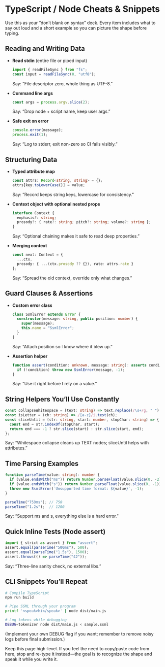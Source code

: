 # TypeScript / Node Cheats & Snippets
Use this as your “don’t blank on syntax” deck. Every item includes what to say out loud and a short example so you can picture the shape before typing.

## Reading and Writing Data
- **Read stdin** (entire file or piped input)
  ```ts
  import { readFileSync } from "fs";
  const input = readFileSync(0, "utf8");
  ```
  Say: “File descriptor zero, whole thing as UTF-8.”

- **Command line args**
  ```ts
  const args = process.argv.slice(2);
  ```
  Say: “Drop node + script name, keep user args.”

- **Safe exit on error**
  ```ts
  console.error(message);
  process.exit(1);
  ```
  Say: “Log to stderr, exit non-zero so CI fails visibly.”

## Structuring Data
- **Typed attribute map**
  ```ts
  const attrs: Record<string, string> = {};
  attrs[key.toLowerCase()] = value;
  ```
  Say: “Record keeps string keys, lowercase for consistency.”

- **Context object with optional nested props**
  ```ts
  interface Context {
    emphasis?: string;
    prosody?: { rate?: string; pitch?: string; volume?: string };
  }
  ```
  Say: “Optional chaining makes it safe to read deep properties.”

- **Merging context**
  ```ts
  const next: Context = {
    ...ctx,
    prosody: { ...(ctx.prosody ?? {}), rate: attrs.rate }
  };
  ```
  Say: “Spread the old context, override only what changes.”

## Guard Clauses & Assertions
- **Custom error class**
  ```ts
  class SsmlError extends Error {
    constructor(message: string, public position: number) {
      super(message);
      this.name = "SsmlError";
    }
  }
  ```
  Say: “Attach position so I know where it blew up.”

- **Assertion helper**
  ```ts
  function assert(condition: unknown, message: string): asserts condition {
    if (!condition) throw new SsmlError(message, -1);
  }
  ```
  Say: “Use it right before I rely on a value.”

## String Helpers You’ll Use Constantly
```ts
const collapseWhitespace = (text: string) => text.replace(/\s+/g, " ").trim();
const isLetter = (ch: string) => /[a-z]/i.test(ch);
const sliceUntil = (str: string, start: number, stopChar: string) => {
  const end = str.indexOf(stopChar, start);
  return end === -1 ? str.slice(start) : str.slice(start, end);
};
```
Say: “Whitespace collapse cleans up TEXT nodes; sliceUntil helps with attributes.”

## Time Parsing Examples
```ts
function parseTime(value: string): number {
  if (value.endsWith("ms")) return Number.parseFloat(value.slice(0, -2));
  if (value.endsWith("s")) return Number.parseFloat(value.slice(0, -1)) * 1000;
  throw new SsmlError(`Unsupported time format: ${value}`, -1);
}

parseTime("750ms"); // 750
parseTime("1.2s");  // 1200
```
Say: “Support ms and s, everything else is a hard error.”

## Quick Inline Tests (Node assert)
```ts
import { strict as assert } from "assert";
assert.equal(parseTime("500ms"), 500);
assert.equal(parseTime("1.5s"), 1500);
assert.throws(() => parseTime("42"));
```
Say: “Three-line sanity check, no external libs.”

## CLI Snippets You’ll Repeat
```bash
# Compile TypeScript
npm run build

# Pipe SSML through your program
printf '<speak>hi</speak>' | node dist/main.js

# Log tokens while debugging
DEBUG=tokenizer node dist/main.js < sample.ssml
```
(Implement your own DEBUG flag if you want; remember to remove noisy logs before final submission.)

Keep this page high-level. If you feel the need to copy/paste code from here, stop and re-type it instead—the goal is to recognize the shape and speak it while you write it.
